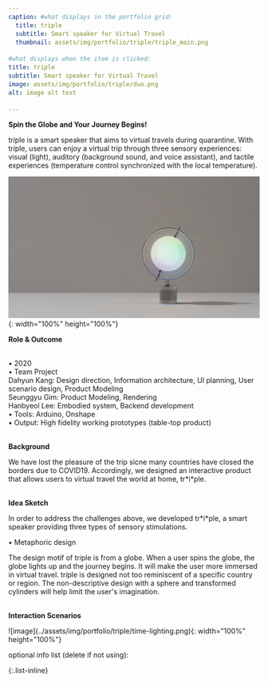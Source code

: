 ```yaml
---
caption: #what displays in the portfolio grid:
  title: triple
  subtitle: Smart speaker for Virtual Travel
  thumbnail: assets/img/portfolio/triple/triple_main.png
  
#what displays when the item is clicked:
title: triple
subtitle: Smart speaker for Virtual Travel
image: assets/img/portfolio/triple/duo.png
alt: image alt text

---
```

**Spin the Globe and Your Journey Begins!**

tr*i*ple is a smart speaker that aims to virtual travels during quarantine. With tr*i*ple, users can enjoy a virtual trip through three sensory experiences: visual (light), auditory (background sound, and voice assistant), and tactile experiences (temperature control synchronized with the local temperature). 

![image](../assets/img/portfolio/triple/FIJI.png){: width="100%" height="100%"}

**Role & Outcome**
<div style="text-align: left"> 
<br>
• 2020
<br>
• Team Project <br>
Dahyun Kang: Design direction, Information architecture, UI planning, User scenario design, Product Modeling
<br>
Seunggyu Gim: Product Modeling, Rendering
<br>
Hanbyeol Lee: Embodied system, Backend development
<br>
• Tools: Arduino, Onshape
<br>
• Output: High fidelity working prototypes (table-top product)
<br><br>
</div>

**Background** <br>
<div style="text-align: left">
We have lost the pleasure of the trip sicne many countries have closed the borders due to COVID19. Accordingly, we designed an interactive product that allows users to virtual travel the world at home, tr*i*ple.
<br><br>
</div>

**Idea Sketch**
<div style="text-align: left">
In order to address the challenges above, we developed tr*i*ple, a smart speaker providing three types of sensory stimulations.

• Metaphoric design

The design motif of tr*i*ple is from a globe. When a user spins the globe, the globe lights up and the journey begins. It will make the user more immersed in virtual travel. tr*i*ple is designed not too reminiscent of a specific country or region. The non-descriptive design with a sphere and transformed cylinders will help limit the user's imagination. 
<br><br>
</div>

**Interaction Scenarios**
<div style="text-align: left">
</div>
![image](../assets/img/portfolio/triple/time-lighting.png){: width="100%" height="100%"}

optional info list (delete if not using):

{:.list-inline} 
